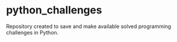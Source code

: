 # python_challenges

Repository created to save and make available solved programming challenges in Python.  
